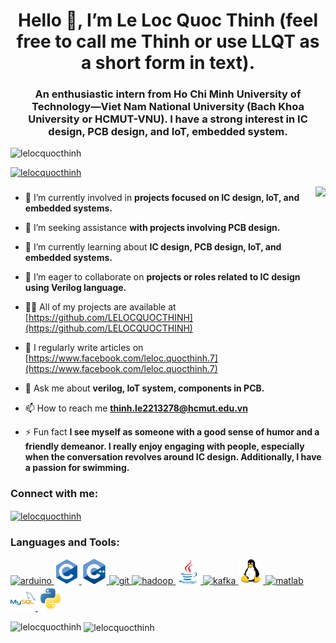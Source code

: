 <h1 align="center">Hello 👋, I’m Le Loc Quoc Thinh (feel free to call me Thinh or use LLQT as a short form in text).</h1>



<h3 align="center">An enthusiastic intern from Ho Chi Minh University of Technology—Viet Nam National University (Bach Khoa University or HCMUT-VNU). I have a strong interest in IC design, PCB design, and IoT, embedded system.</h3>

<p align="left"> <img src="https://komarev.com/ghpvc/?username=lelocquocthinh&label=Profile%20views&color=0e75b6&style=flat" alt="lelocquocthinh" /> </p>

<p align="left"> <a href="https://github.com/ryo-ma/github-profile-trophy"><img src="https://github-profile-trophy.vercel.app/?username=lelocquocthinh" alt="lelocquocthinh" /></a> </p>

<img align="right" height="200" src="https://media1.giphy.com/media/jtXRDVzaCPXSynUz7h/giphy.gif?cid=ecf05e47nkbzwzyyxa0yyvkccmxo3mxv6haug09oppk1hili&rid=giphy.gif&ct=g"  />

###

- 🔭 I’m currently involved in **projects focused on IC design, IoT, and embedded systems.**

- 🤝 I’m seeking assistance **with projects involving PCB design.**

- 🌱 I’m currently learning about **IC design, PCB design, IoT, and embedded systems.**

- 👯 I’m eager to collaborate on **projects or roles related to IC design using Verilog language.**

- 👨‍💻 All of my projects are available at [https://github.com/LELOCQUOCTHINH](https://github.com/LELOCQUOCTHINH)

- 📝 I regularly write articles on [https://www.facebook.com/leloc.quocthinh.7](https://www.facebook.com/leloc.quocthinh.7)

- 💬 Ask me about **verilog, IoT system, components in PCB.**

- 📫 How to reach me **thinh.le2213278@hcmut.edu.vn**

- ⚡ Fun fact **I see myself as someone with a good sense of humor and a friendly demeanor. I really enjoy engaging with people, especially when the conversation revolves around IC design. Additionally, I have a passion for swimming.**

<h3 align="left">Connect with me:</h3>
<p align="left">
<a href="https://linkedin.com/in/lelocquocthinh" target="blank"><img align="center" src="https://raw.githubusercontent.com/rahuldkjain/github-profile-readme-generator/master/src/images/icons/Social/linked-in-alt.svg" alt="lelocquocthinh" height="30" width="40" /></a>
</p>

<h3 align="left">Languages and Tools:</h3>
<p align="left"> <a href="https://www.arduino.cc/" target="_blank" rel="noreferrer"> <img src="https://cdn.worldvectorlogo.com/logos/arduino-1.svg" alt="arduino" width="40" height="40"/> </a> <a href="https://www.cprogramming.com/" target="_blank" rel="noreferrer"> <img src="https://raw.githubusercontent.com/devicons/devicon/master/icons/c/c-original.svg" alt="c" width="40" height="40"/> </a> <a href="https://www.w3schools.com/cpp/" target="_blank" rel="noreferrer"> <img src="https://raw.githubusercontent.com/devicons/devicon/master/icons/cplusplus/cplusplus-original.svg" alt="cplusplus" width="40" height="40"/> </a> <a href="https://git-scm.com/" target="_blank" rel="noreferrer"> <img src="https://www.vectorlogo.zone/logos/git-scm/git-scm-icon.svg" alt="git" width="40" height="40"/> </a> <a href="https://hadoop.apache.org/" target="_blank" rel="noreferrer"> <img src="https://www.vectorlogo.zone/logos/apache_hadoop/apache_hadoop-icon.svg" alt="hadoop" width="40" height="40"/> </a> <a href="https://www.java.com" target="_blank" rel="noreferrer"> <img src="https://raw.githubusercontent.com/devicons/devicon/master/icons/java/java-original.svg" alt="java" width="40" height="40"/> </a> <a href="https://kafka.apache.org/" target="_blank" rel="noreferrer"> <img src="https://www.vectorlogo.zone/logos/apache_kafka/apache_kafka-icon.svg" alt="kafka" width="40" height="40"/> </a> <a href="https://www.linux.org/" target="_blank" rel="noreferrer"> <img src="https://raw.githubusercontent.com/devicons/devicon/master/icons/linux/linux-original.svg" alt="linux" width="40" height="40"/> </a> <a href="https://www.mathworks.com/" target="_blank" rel="noreferrer"> <img src="https://upload.wikimedia.org/wikipedia/commons/2/21/Matlab_Logo.png" alt="matlab" width="40" height="40"/> </a> <a href="https://www.mysql.com/" target="_blank" rel="noreferrer"> <img src="https://raw.githubusercontent.com/devicons/devicon/master/icons/mysql/mysql-original-wordmark.svg" alt="mysql" width="40" height="40"/> </a> <a href="https://www.python.org" target="_blank" rel="noreferrer"> <img src="https://raw.githubusercontent.com/devicons/devicon/master/icons/python/python-original.svg" alt="python" width="40" height="40"/> </a> </p>

<p><img align="left" src="https://github-readme-stats.vercel.app/api/top-langs?username=lelocquocthinh&show_icons=true&locale=en&layout=compact" alt="lelocquocthinh" /></p>

<p>&nbsp;<img align="center" src="https://github-readme-stats.vercel.app/api?username=lelocquocthinh&show_icons=true&locale=en" alt="lelocquocthinh" /></p>

